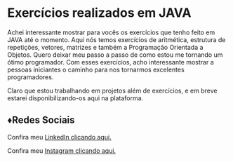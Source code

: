 
# Exercícios realizados em JAVA

Achei interessante mostrar para vocês os exercícios que tenho feito em JAVA até o momento. Aqui nós temos exercícios de aritmética, estrutura de repetições, vetores, matrizes e também a Programação Orientada a Objetos. Quero deixar meu passo a passo de como estou me tornando um ótimo programador. Com esses exercícios, acho interessante mostrar a pessoas iniciantes o caminho para nos tornarmos excelentes programadores. 

Claro que estou trabalhando em projetos além de exercícios, e em breve estarei disponibilizando-os aqui na plataforma. 


## ♦️Redes Sociais
Confira meu [LinkedIn clicando aqui.](https://www.linkedin.com/in/gabriel-macedo-a0a713170/)

Confira meu [Instagram clicando aqui.](https://www.instagram.com/macedo_bg/)

